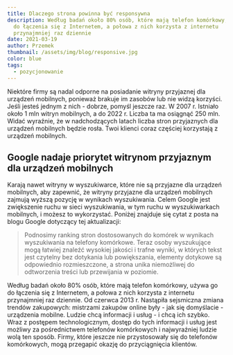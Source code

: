```yaml
---
title: Dlaczego strona powinna być responsywna
description: Według badań około 80% osób, które mają telefon komórkowy, używa go
  do łączenia się z Internetem, a połowa z nich korzysta z internetu
  przynajmniej raz dziennie
date: 2021-03-19
author: Przemek
thumbnail: /assets/img/blog/responsive.jpg
color: blue
tags:
  - pozycjonowanie
---
```


Niektóre firmy są nadal odporne na posiadanie witryny przyjaznej dla urządzeń mobilnych, ponieważ brakuje im zasobów lub nie widzą korzyści. Jeśli jesteś jednym z nich - dobrze, pomyśl jeszcze raz. W 2007 r. Istniało około 1 mln witryn mobilnych, a do 2022 r. Liczba ta ma osiągnąć 250 mln. Widać wyraźnie, że w nadchodzących latach liczba stron przyjaznych dla urządzeń mobilnych będzie rosła.
Twoi klienci coraz częściej korzystają z urządzeń mobilnych.

## Google nadaje priorytet witrynom przyjaznym dla urządzeń mobilnych

Karają nawet witryny w wyszukiwarce, które nie są przyjazne dla urządzeń mobilnych, aby zapewnić, że witryny przyjazne dla urządzeń mobilnych zajmują wyższą pozycję w wynikach wyszukiwania. Celem Google jest zwiększenie ruchu w sieci wyszukiwania, w tym ruchu w wyszukiwarkach mobilnych, i możesz to wykorzystać. Poniżej znajduje się cytat z posta na blogu Google dotyczący tej aktualizacji:

> Podnosimy ranking stron dostosowanych do komórek w wynikach wyszukiwania na telefony komórkowe. Teraz osoby wyszukujące mogą łatwiej znaleźć wysokiej jakości i trafne wyniki, w których tekst jest czytelny bez dotykania lub powiększania, elementy dotykowe są odpowiednio rozmieszczone, a strona unika niemożliwej do odtworzenia treści lub przewijania w poziomie.

Według badań około 80% osób, które mają telefon komórkowy, używa go do łączenia się z Internetem, a połowa z nich korzysta z internetu przynajmniej raz dziennie. Od czerwca 2013 r. Nastąpiła sejsmiczna zmiana trendów zakupowych: mistrzami zakupów online były - jak się domyślacie - urządzenia mobilne. Ludzie chcą informacji i usług - i chcą ich szybko. Wraz z postępem technologicznym, dostęp do tych informacji i usług jest możliwy za pośrednictwem telefonów komórkowych i najwyraźniej ludzie wolą ten sposób. Firmy, które jeszcze nie przystosowały się do telefonów komórkowych, mogą przegapić okazję do przyciągnięcia klientów.